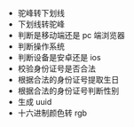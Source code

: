 + 驼峰转下划线
+ 下划线转驼峰
+ 判断是移动端还是 pc 端浏览器
+ 判断操作系统
+ 判断设备是安卓还是 ios
+ 校验身份证号是否合法
+ 根据合法的身份证号提取生日
+ 根据合法的身份证号判断性别
+ 生成 uuid
+ 十六进制颜色转 rgb
